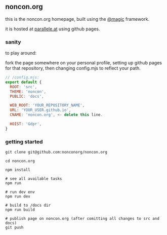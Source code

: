 ## noncon.org

this is the noncon.org homepage, built using the [@magic](https://github.com/magic/core) framework.

it is hosted at [parallele.at](https://parallele.at) using github pages.


### sanity
to play around:

fork the page somewhere on your personal profile,
setting up github pages for that repository,
then changing config.mjs to reflect your path.

``` javascript
// /config.mjs:
export default {
  ROOT: 'src',
  THEME: 'noncon',
  PUBLIC: 'docs',

  WEB_ROOT: 'YOUR_REPOSITORY_NAME',
  URL: 'YOUR_USER.github.io',
  CNAME: 'noncon.org', <- delete this line.

  HOIST: 'Gdpr',
}

```

### getting started
```
git clone git@github.com:nonconorg/noncon.org

cd noncon.org

npm install

# see all available tasks
npm run

# run dev env
npm run dev

# build to /docs dir
npm run build

# publish page on noncon.org (after comitting all changes to src and docs)
git push

```
